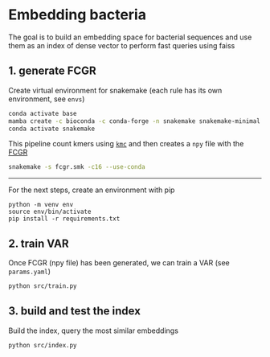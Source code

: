 # Embedding bacteria
The goal is to build an embedding space for bacterial sequences and use them as an index of dense vector to perform fast queries using faiss

## 1. generate FCGR

Create virtual environment for snakemake (each rule has its own environment, see `envs`)
```bash
conda activate base
mamba create -c bioconda -c conda-forge -n snakemake snakemake-minimal
conda activate snakemake
```

This pipeline count kmers using [`kmc`](https://github.com/refresh-bio/KMC) and then creates a `npy` file with the [FCGR](https://github.com/AlgoLab/complexCGR)
```bash
snakemake -s fcgr.smk -c16 --use-conda
```
___
For the next steps, create an environment with pip

```
python -m venv env 
source env/bin/activate
pip install -r requirements.txt
```

## 2. train VAR
Once FCGR (npy file) has been generated, we can train a VAR (see `params.yaml`)

```bash
python src/train.py
```

## 3. build and test the index
Build the index, query the most similar embeddings
```bash 
python src/index.py
```